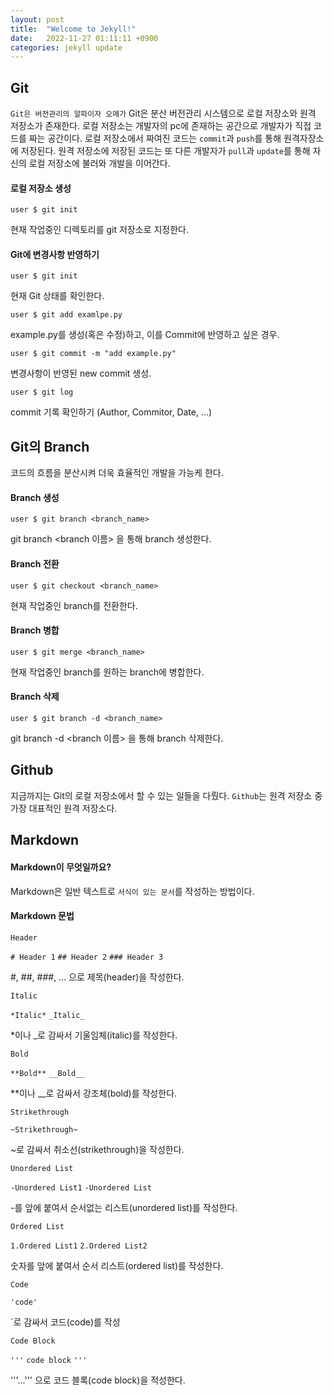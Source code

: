 ```yaml
---
layout: post
title:  "Welcome to Jekyll!"
date:   2022-11-27 01:11:11 +0900
categories: jekyll update
---
```


## Git
`Git은 버전관리의 알파이자 오메가`
Git은 분산 버전관리 시스템으로 로컬 저장소와 원격 저장소가 존재한다. 로컬 저장소는 개발자의 pc에 존재하는 공간으로 개발자가 직접 코드를 짜는 공간이다.
로컬 저장소에서 짜여진 코드는 `commit`과 `push`를 통해 원격자장소에 저장된다. 원격 저장소에 저장된 코드는 또 다른 개발자가 `pull`과 `update`를 통해 자신의 로컬
저장소에 불러와 개발을 이어간다.

#### 로컬 저장소 생성
`user $ git init`

현재 작업중인 디렉토리를 git 저장소로 지정한다.

#### Git에 변경사항 반영하기


`user $ git init`

현재 Git 상태를 확인한다.   

`user $ git add examlpe.py`

example.py를 생성(혹은 수정)하고, 이를 Commit에 반영하고 싶은 경우.   

`user $ git commit -m "add example.py"`

변경사항이 반영된 new commit 생성.   


`user $ git log`

commit 기록 확인하기 (Author, Commitor, Date, ...)   

## Git의 Branch
코드의 흐름을 분산시켜 더욱 효율적인 개발을 가능케 한다.

#### Branch 생성

`user $ git branch <branch_name>`

git branch <branch 이름> 을 통해 branch 생성한다.

#### Branch 전환

`user $ git checkout <branch_name>`

현재 작업중인 branch를 전환한다.

#### Branch 병합

`user $ git merge <branch_name>`

현재 작업중인 branch를 원하는 branch에 병합한다.

#### Branch 삭제

`user $ git branch -d <branch_name>`

git branch -d <branch 이름> 을 통해 branch 삭제한다.

## Github
지금까지는 Git의 로컬 저장소에서 할 수 있는 일들을 다뤘다.
`Github`는 원격 저장소 중 가장 대표적인 원격 저장소다. 

## Markdown
#### Markdown이 무엇일까요?
Markdown은 일반 텍스트로 `서식이 있는 문서`를 작성하는 방법이다.
#### Markdown 문법
`Header`

`# Header 1`
`## Header 2`
`### Header 3`

#, ##, ###, ... 으로 제목(header)을 작성한다.

`Italic`

`*Italic*`
`_Italic_`

*이나 _로 감싸서 기울임체(italic)를 작성한다.

`Bold`

`**Bold**`
`__Bold__`

**이나 __로 감싸서 강조체(bold)를 작성한다.

`Strikethrough`

`~Strikethrough~`

~로 감싸서 취소선(strikethrough)을 작성한다.

`Unordered List`

`-Unordered List1`
`-Unordered List`

-를 앞에 붙여서 순서없는 리스트(unordered list)를 작성한다.

`Ordered List`

`1.Ordered List1`
`2.Ordered List2`

숫자를 앞에 붙여서 순서 리스트(ordered list)를 작성한다.

`Code`

`'code'`

`로 감싸서 코드(code)를 작성

`Code Block`

`'''`
`code block`
`'''`

'''...''' 으로 코드 블록(code block)을 적성한다.
